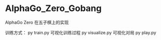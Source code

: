 # AlphaGo_Zero_Gobang

AlphaGo Zero 在五子棋上的实现

训练方式：
py train.py
可视化训练过程
py visualize.py
可视化对局
py play.py
